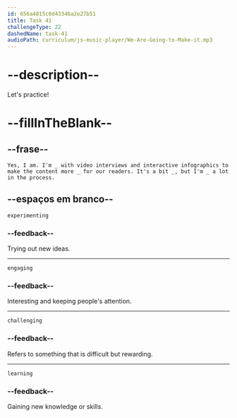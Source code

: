 ```yaml
---
id: 656a4815c0d43346a2e27b51
title: Task 41
challengeType: 22
dashedName: task-41
audioPath: curriculum/js-music-player/We-Are-Going-to-Make-it.mp3
---
```


<!--
AUDIO REFERENCE: 
Amy: Yes, I am. I'm experimenting with video interviews and interactive infographics to make the content more engaging for our readers. It's a bit challenging, but I'm learning a lot in the process.
-->

# --description--

Let's practice!

# --fillInTheBlank--

## --frase--

`Yes, I am. I'm _ with video interviews and interactive infographics to make the content more _ for our readers. It's a bit _, but I'm _ a lot in the process.`

## --espaços em branco--

`experimenting`

### --feedback--

Trying out new ideas.

---

`engaging`

### --feedback--

Interesting and keeping people's attention.

---

`challenging`

### --feedback--

Refers to something that is difficult but rewarding.

---

`learning`

### --feedback--

Gaining new knowledge or skills.
